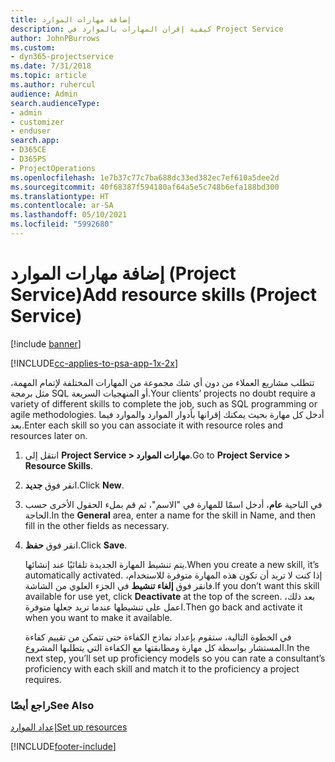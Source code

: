 ```yaml
---
title: إضافة مهارات الموارد
description: كيفية إقران المهارات بالموارد في Project Service
author: JohnPBurrows
ms.custom:
- dyn365-projectservice
ms.date: 7/31/2018
ms.topic: article
ms.author: ruhercul
audience: Admin
search.audienceType:
- admin
- customizer
- enduser
search.app:
- D365CE
- D365PS
- ProjectOperations
ms.openlocfilehash: 1e7b37c77c7ba688dc33ed382ec7ef610a5dee2d
ms.sourcegitcommit: 40f68387f594180af64a5e5c748b6efa188bd300
ms.translationtype: HT
ms.contentlocale: ar-SA
ms.lasthandoff: 05/10/2021
ms.locfileid: "5992680"
---
```

# <a name="add-resource-skills-project-service"></a><span data-ttu-id="c4dd1-103">إضافة مهارات الموارد (Project Service)</span><span class="sxs-lookup"><span data-stu-id="c4dd1-103">Add resource skills (Project Service)</span></span>

[!include [banner](../includes/psa-now-project-operations.md)]

[!INCLUDE[cc-applies-to-psa-app-1x-2x](../includes/cc-applies-to-psa-app-1x-2x.md)]

<span data-ttu-id="c4dd1-104">تتطلب مشاريع العملاء من دون أي شك مجموعة من المهارات المختلفة لإتمام المهمة، مثل برمجة SQL أو المنهجيات السريعة.</span><span class="sxs-lookup"><span data-stu-id="c4dd1-104">Your clients’ projects no doubt require a variety of different skills to complete the job, such as SQL programming or agile methodologies.</span></span> <span data-ttu-id="c4dd1-105">أدخل كل مهارة بحيث يمكنك إقرانها بأدوار الموارد والموارد فيما بعد.</span><span class="sxs-lookup"><span data-stu-id="c4dd1-105">Enter each skill so you can associate it with resource roles and resources later on.</span></span>  
  
1. <span data-ttu-id="c4dd1-106">انتقل إلى **Project Service > مهارات الموارد‬**.</span><span class="sxs-lookup"><span data-stu-id="c4dd1-106">Go to **Project Service > Resource Skills**.</span></span>  
  
2. <span data-ttu-id="c4dd1-107">انقر فوق **جديد**.</span><span class="sxs-lookup"><span data-stu-id="c4dd1-107">Click **New**.</span></span>  
  
3. <span data-ttu-id="c4dd1-108">في الناحية **عام**، أدخل اسمًا للمهارة في "الاسم"، ثم قم بملء الحقول الأخرى حسب الحاجة.</span><span class="sxs-lookup"><span data-stu-id="c4dd1-108">In the **General** area, enter a name for the skill in Name, and then fill in the other fields as necessary.</span></span>  
  
4. <span data-ttu-id="c4dd1-109">انقر فوق **حفظ**.</span><span class="sxs-lookup"><span data-stu-id="c4dd1-109">Click **Save**.</span></span>  
  
   <span data-ttu-id="c4dd1-110">يتم تنشيط المهارة الجديدة تلقائيًا عند إنشائها.</span><span class="sxs-lookup"><span data-stu-id="c4dd1-110">When you create a new skill, it’s automatically activated.</span></span> <span data-ttu-id="c4dd1-111">إذا كنت لا تريد أن تكون هذه المهارة متوفرة للاستخدام، فانقر فوق **إلغاء تنشيط** في الجزء العلوي من الشاشة.</span><span class="sxs-lookup"><span data-stu-id="c4dd1-111">If you don’t want this skill available for use yet, click **Deactivate** at the top of the screen.</span></span> <span data-ttu-id="c4dd1-112">بعد ذلك، اعمل على تنشيطها عندما تريد جعلها متوفرة.</span><span class="sxs-lookup"><span data-stu-id="c4dd1-112">Then go back and activate it when you want to make it available.</span></span>  
  
   <span data-ttu-id="c4dd1-113">في الخطوة التالية، ستقوم بإعداد نماذج الكفاءة حتى تتمكن من تقييم كفاءة المستشار بواسطة كل مهارة ومطابقتها مع الكفاءة التي يتطلبها المشروع.</span><span class="sxs-lookup"><span data-stu-id="c4dd1-113">In the next step, you’ll set up proficiency models so you can rate a consultant’s proficiency with each skill and match it to the proficiency a project requires.</span></span>  
  
### <a name="see-also"></a><span data-ttu-id="c4dd1-114">راجع أيضًا</span><span class="sxs-lookup"><span data-stu-id="c4dd1-114">See Also</span></span>  
 [<span data-ttu-id="c4dd1-115">إعداد الموارد</span><span class="sxs-lookup"><span data-stu-id="c4dd1-115">Set up resources</span></span>](../psa/set-up-resources.md)


[!INCLUDE[footer-include](../includes/footer-banner.md)]